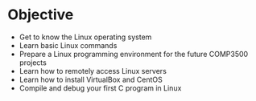 # Objective
* Get to know the Linux operating system
* Learn basic Linux commands
* Prepare a Linux programming environment for the future COMP3500 projects
* Learn how to remotely access Linux servers
* Learn how to install VirtualBox and CentOS
* Compile and debug your first C program in Linux

